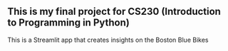 ## This is my final project for CS230 (Introduction to Programming in Python)
This is a Streamlit app that creates insights on the Boston Blue Bikes
